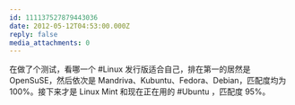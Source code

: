 ```yaml
---
id: 111137527879443036
date: 2012-05-12T04:53:00.000Z
reply: false
media_attachments: 0
---
```


在做了个测试，看哪一个 #Linux 发行版适合自己，排在第一的居然是 OpenSuSE，然后依次是 Mandriva、Kubuntu、Fedora、Debian，匹配度均为 100%。接下来才是 Linux Mint 和现在正在用的 #Ubuntu ，匹配度 95%。 ​​​​

